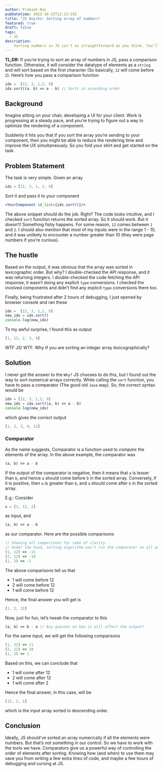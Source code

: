 ```yaml
---
author: Prakash Rai
pubDatetime: 2023-10-22T12:13:24Z
title: "JS Quirks: Sorting array of numbers"
featured: true
draft: false
tags:
  - JS
description:
    Sorting numbers in JS isn't as straightforward as you think. You'll have to explicitly pass a comparator.
---
```



**TL;DR:** If you’re trying to sort an array of numbers in JS, pass a comparison function. Otherwise, it will consider the datatype of elements as a `string` and will sort based on the first character (So basically, `12` will come before `2`). Here’s how you pass a comparison function

```jsx
idx =  [12, 3, 1,2, 9]
idx.sort((a, b) => a - b) // Sorts in ascending order
```

## Background

Imagine sitting on your chair, developing a UI for your client. Work is progressing at a steady pace, and you’re trying to figure out a way to optimize the rendering of a component.

Suddenly it hits you that if you sort the array you’re sending to your component, then you might be able to reduce the rendering time and improve the UX simultaneously. So you fold your shirt and get started on the task.

## Problem Statement

The task is very simple. Given an array

```jsx
ids = [12, 3, 1, 2, 9]
```

Sort it and pass it to your component

```jsx
<YourComponent id_list={ids.sort()}/>
```

The above snippet should do the job. Right? The code looks intuitive, and I checked `sort` function returns the sorted array. So it should work. But it doesn’t! Something fishy happens. For some reason, `12` comes between `1` and `2`. I should also mention that most of my inputs were in the range 1 - 10, and it was unlikely to encounter a number greater than 10 (they were page numbers if you’re curious).

## The hustle

Based on the output, it was obvious that the array was sorted in lexicographic order. But why? I double-checked the API response, and it was returning integers. I double-checked the code fetching the API response, it wasn’t doing any explicit `type` conversions. I checked the involved components and didn’t find any explicit `type` conversions there too.

Finally, being frustrated after 2 hours of debugging, I just opened by browser console and ran these

```jsx
idx =  [12, 3, 1,2, 9]
new_idx = idx.sort()
console.log(new_idx)
```

To my awful surprise, I found this as output

```jsx
[1, 12, 2, 3, 9] 
```

WTF JS! WTF. Why tf you are sorting an integer array lexicographically?

## Solution

I never got the answer to the `Why?` JS chooses to do this, but I found out the way to sort numerical arrays correctly. While calling the `sort` function, you have to pass a comparator (The good old `Java` way). So, the correct syntax would be

```jsx
idx = [12, 3, 1,2, 9]
new_idx = idx.sort((a, b) => a - b)
console.log(new_idx)
```

which gives the correct output

```jsx
[1, 2, 3, 9, 12]
```

### Comparator

As the name suggests, Comparator is a function used to *compare* the elements of the array. In the above example, the comparator was 

```jsx
(a, b) => a - b
```

If the output of the comparator is negative, then it means that `a` is lesser than `b`, and hence `a` should come before `b` in the sorted array. Conversely, if it is positive, then `a` is greater than `b`, and `a` should come after `b` in the sorted array.

E.g.: Consider

```jsx
x = [1, 12, 2]
```

as input, and 

```jsx
(a, b) => a - b
```

as our comparator. Here are the possible comparisons

```jsx
// Showing all comparisons for sake of clarity. 
// Under the hood, sorting algorithm won't run the comparator on all possible pairs
(1, 12) => -11
(2, 12) => -10
(1, 2) => -1
```

The above comparisons tell us that 

- 1 will come before 12
- 2 will come before 12
- 1 will come before 12

Hence, the final answer you will get is

```jsx
[1, 2, 12]
```

Now, just for fun, let’s tweak the comparator to this

```jsx
(a, b) => b - a // Any guesses on how it will affect the output?
```

For the same input, we will get the following comparisons

```jsx
(1, 12) => 11
(2, 12) => 10
(1, 2) => 1
```

Based on this, we can conclude that

- 1 will come after 12
- 2 will come after 12
- 1 will come after 2

Hence the final answer, in this case, will be

```jsx
[12, 2, 1]
```

which is the input array sorted in descending order.

## Conclusion

Ideally, JS should’ve sorted an array numerically if all the elements were numbers. But that’s not something in our control. So we have to work with the tools we have. Comparators give us a powerful way of controlling the order of elements after sorting. Knowing how (and when) to use them may save you from writing a few extra lines of code, and maybe a few hours of debugging and cursing at JS.